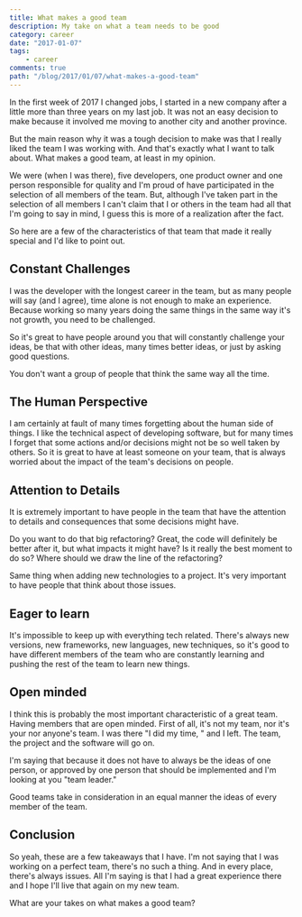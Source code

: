 ```yaml
---
title: What makes a good team
description: My take on what a team needs to be good
category: career
date: "2017-01-07"
tags:
    - career
comments: true
path: "/blog/2017/01/07/what-makes-a-good-team"
---
```


In the first week of 2017 I changed jobs, I started in a new company after a little more than three years on my last job. It was not an easy decision to make because it involved me moving to another city and another province.

But the main reason why it was a tough decision to make was that I really liked the team I was working with. And that's exactly what I want to talk about. What makes a good team, at least in my opinion.

We were (when I was there), five developers, one product owner and one person responsible for quality and I'm proud of have participated in the selection of all members of the team. But, although I've taken part in the selection of all members I can't claim that I or others in the team had all that I'm going to say in mind, I guess this is more of a realization after the fact.

So here are a few of the characteristics of that team that made it really special and I'd like to point out.

## Constant Challenges

I was the developer with the longest career in the team, but as many people will say (and I agree), time alone is not enough to make an experience. Because working so many years doing the same things in the same way it's not growth, you need to be challenged.

So it's great to have people around you that will constantly challenge your ideas, be that with other ideas, many times better ideas, or just by asking good questions.

You don't want a group of people that think the same way all the time.

## The Human Perspective

I am certainly at fault of many times forgetting about the human side of things. I like the technical aspect of developing software, but for many times I forget that some actions and/or decisions might not be so well taken by others. So it is great to have at least someone on your team, that is always worried about the impact of the team's decisions on people.

## Attention to Details

It is extremely important to have people in the team that have the attention to details and consequences that some decisions might have.

Do you want to do that big refactoring? Great, the code will definitely be better after it, but what impacts it might have? Is it really the best moment to do so? Where should we draw the line of the refactoring?

Same thing when adding new technologies to a project. It's very important to have people that think about those issues.

## Eager to learn

It's impossible to keep up with everything tech related. There's always new versions, new frameworks, new languages, new techniques, so it's good to have different members of the team who are constantly learning and pushing the rest of the team to learn new things.

## Open minded

I think this is probably the most important characteristic of a great team. Having members that are open minded. First of all, it's not my team, nor it's your nor anyone's team. I was there "I did my time, " and I left. The team, the project and the software will go on.

I'm saying that because it does not have to always be the ideas of one person, or approved by one person that should be implemented and I'm looking at you "team leader."

Good teams take in consideration in an equal manner the ideas of every member of the team.

## Conclusion

So yeah, these are a few takeaways that I have. I'm not saying that I was working on a perfect team, there's no such a thing. And in every place, there's always issues. All I'm saying is that I had a great experience there and I hope I'll live that again on my new team.

What are your takes on what makes a good team?
